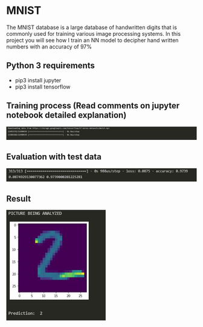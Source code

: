 # MNIST

The MNIST database is a large database of handwritten digits that is commonly used for training various image processing systems. In this project you will see how I train an NN model to decipher hand written numbers with an accuracy of 97%

## Python 3 requirements

-   pip3 install jupyter
-   pip3 install tensorflow

## Training process (Read comments on jupyter notebook detailed explanation)

![Training](./training.gif)

## Evaluation with test data

![Evaluation](./test-evaluation.JPG)

## Result

![Result](./result.JPG)

